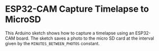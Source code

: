 # ESP32-CAM Capture Timelapse to MicroSD

This Arduino sketch shows how to capture a timelapse using an ESP32-CAM board. 
The sketch saves a photo to the micro SD card at the interval given by the
`MINUTES_BETWEEN_PHOTOS` constant.